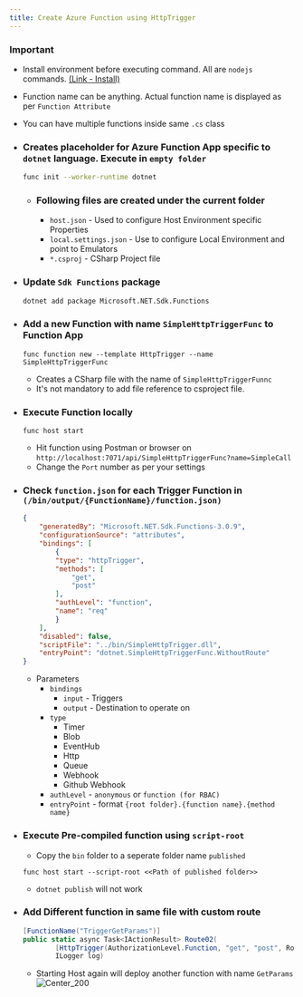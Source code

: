 ```yaml
---
title: Create Azure Function using HttpTrigger 
---
```


### Important
- Install environment before executing command. All are `nodejs` commands. [(Link - Install)]()
- Function name can be anything. Actual function name is displayed as per `Function Attribute` 
- You can have multiple functions inside same `.cs` class

- ### Creates placeholder for Azure Function App specific to `dotnet` language. Execute in `empty folder`
    ```bash
    func init --worker-runtime dotnet
    ```
    - ### Following files are created under the current folder
        - `host.json` - Used to configure Host Environment specific Properties
        - `local.settings.json` - Use to configure Local Environment and point to Emulators
        - `*.csproj` - CSharp Project file
        
- ### Update `Sdk Functions` package
    ```bash
    dotnet add package Microsoft.NET.Sdk.Functions
    ```

- ### Add a new Function with name `SimpleHttpTriggerFunc` to Function App
    ```nodejs
    func function new --template HttpTrigger --name SimpleHttpTriggerFunc
    ```
    - Creates a CSharp file with the name of `SimpleHttpTriggerFunnc`
    - It's not mandatory to add file reference to csproject file.

- ### Execute Function locally
    ```nodejs
    func host start
    ```
    - Hit function using Postman or browser on `http://localhost:7071/api/SimpleHttpTriggerFunc?name=SimpleCall`
    - Change the `Port` number as per your settings

- ### Check `function.json` for each Trigger Function in `(/bin/output/{FunctionName}/function.json)`
    ```json
    {
        "generatedBy": "Microsoft.NET.Sdk.Functions-3.0.9",
        "configurationSource": "attributes",
        "bindings": [
            {
            "type": "httpTrigger",
            "methods": [
                "get",
                "post"
            ],
            "authLevel": "function",
            "name": "req"
            }
        ],
        "disabled": false,
        "scriptFile": "../bin/SimpleHttpTrigger.dll",
        "entryPoint": "dotnet.SimpleHttpTriggerFunc.WithoutRoute"
    }
    ```
    - Parameters
        - `bindings`
            - `input` - Triggers
            - `output` - Destination to operate on 
        - `type`
            - Timer
            - Blob
            - EventHub
            - Http
            - Queue
            - Webhook
            - Github Webhook
        - `authLevel` - `anonymous` or `function (for RBAC)`
        - `entryPoint` - format `{root folder}.{function name}.{method name}`

- ### Execute Pre-compiled function using `script-root`
    - Copy the `bin` folder to a seperate folder name `published`
    ```nodejs
    func host start --script-root <<Path of published folder>>
    ```
    - `dotnet publish` will not work

- ### Add Different function in same file with custom route
    ```csharp
    [FunctionName("TriggerGetParams")]
    public static async Task<IActionResult> Route02(
            [HttpTrigger(AuthorizationLevel.Function, "get", "post", Route = "GetParams")] HttpRequest req,
            ILogger log)
    ```
    - Starting Host again will deploy another function with name `GetParams`
    ![Center_200](/assets/images/Func_Lab01_01.png)
